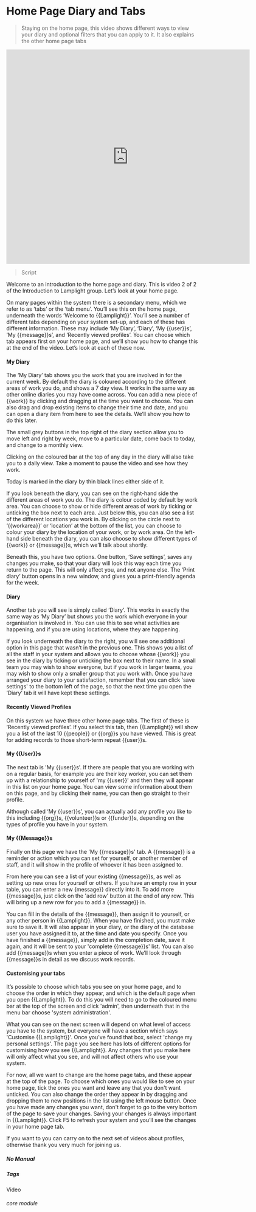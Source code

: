 # Home Page Diary and Tabs

> Staying on the home page, this video shows different ways to view your diary and optional filters that you can apply to it. It also explains the other home page tabs

<iframe width="640" height="564" src="https://player.vimeo.com/video/281952413" frameborder="0" allowFullScreen mozallowfullscreen webkitAllowFullScreen></iframe>


> Script

Welcome to an introduction to the home page and diary. This is video 2 of 2 of the Introduction to Lamplight group.
Let’s look at your home page.

On many pages within the system there is a secondary menu, which we refer to as ‘tabs’ or the ‘tab menu’. You’ll see this on the home page, underneath the words ‘Welcome to {{Lamplight}}’. You’ll see a number of different tabs depending on your system set-up, and each of these has different information.  These may include ‘My Diary’, ‘Diary’, ‘My {{user}}s’, ‘My {{message}}s’, and ‘Recently viewed profiles’.  You can choose which tab appears first on your home page, and we’ll show you how to change this at the end of the video.
Let’s look at each of these now.

#### My Diary

The ‘My Diary’ tab shows you the work that you are involved in for the current week. By default the diary is coloured according to the different areas of work you do, and shows a 7 day view.  It works in the same way as other online diaries you may have come across.  You can add a new piece of {{work}} by clicking and dragging at the time you want to choose. You can also drag and drop existing items to change their time and date, and you can open a diary item from here to see the details.  We’ll show you how to do this later.

The small grey buttons in the top right of the diary section allow you to move left and right by week, move to a particular date, come back to today, and change to a monthly view.  

Clicking on the coloured bar at the top of any day in the diary will also take you to a daily view.  Take a moment to pause the video and see how they work.  

Today is marked in the diary by thin black lines either side of it.

If you look beneath the diary, you can see on the right-hand side the different areas of work you do.  The diary is colour coded by default by work area. You can choose to show or hide different areas of work by ticking or unticking the box next to each area.  Just below this, you can also see a list of the different locations you work in.  By clicking on the circle next to ‘{{workarea}}’ or ‘location’ at the bottom of the list, you can choose to colour your diary by the location of your work, or by work area.
On the left-hand side beneath the diary, you can also choose to show different types of {{work}} or {{message}}s, which we’ll talk about shortly.  

Beneath this, you have two options.  One button, ‘Save settings’, saves any changes you make, so that your diary will look this way each time you return to the page.  This will only affect you, and not anyone else.  The ‘Print diary’ button opens in a new window, and gives you a print-friendly agenda for the week.

#### Diary

Another tab you will see is simply called ‘Diary’.  This works in exactly the same way as ‘My Diary’ but shows you the work which everyone in your organisation is involved in.  You can use this to see what activities are happening, and if you are using locations, where they are happening.

If you look underneath the diary to the right, you will see one additional option in this page that wasn’t in the previous one.  This shows you a list of all the staff in your system and allows you to choose whose {{work}} you see in the diary by ticking or unticking the box next to their name.  In a small team you may wish to show everyone, but if you work in larger teams, you may wish to show only a smaller group that you work with.  Once you have arranged your diary to your satisfaction, remember that you can click 'save settings' to the bottom left of the page, so that the next time you open the ‘Diary’ tab it will have kept these settings.

#### Recently Viewed Profiles

On this system we have three other home page tabs.  The first of these is ‘Recently viewed profiles’.  If you select this tab, then {{Lamplight}} will show you a list of the last 10 {{people}} or {{org}}s you have viewed.  This is great for adding records to those short-term repeat {{user}}s.

#### My {{User}}s

The next tab is 'My {{user}}s'.  If there are people that you are working with on a regular basis, for example you are their key worker, you can set them up with a relationship to yourself of 'my {{user}}' and then they will appear in this list on your home page.  You can view some information about them on this page, and by clicking their name, you can then go straight to their profile.

Although called ‘My {{user}}s’, you can actually add any profile you like to this including {{org}}s, {{volunteer}}s or {{funder}}s, depending on the types of profile you have in your system.

#### My {{Message}}s

Finally on this page we have the 'My {{message}}s' tab.  A {{message}} is a reminder or action which you can set for yourself, or another member of staff, and it will show in the profile of whoever it has been assigned to.

From here you can see a list of your existing {{message}}s, as well as setting up new ones for yourself or others. If you have an empty row in your table, you can enter a new {message}} directly into it. To add more {{message}}s, just click on the 'add row' button at the end of any row.  This will bring up a new row for you to add a {{message}} in.

You can fill in the details of the {{message}}, then assign it to yourself, or any other person in {{Lamplight}}.  When you have finished, you must make sure to save it.  It will also appear in your diary, or the diary of the database user you have assigned it to, at the time and date you specify.  Once you have finished a {{message}}, simply add in the completion date, save it again, and it will be sent to your 'complete {{message}}s' list.  You can also add {{message}}s when you enter a piece of work.  We’ll look through {{message}}s in detail as we discuss work records.

#### Customising your tabs

It’s possible to choose which tabs you see on your home page, and to choose the order in which they appear, and which is the default page when you open {{Lamplight}}. To do this you will need to go to the coloured menu bar at the top of the screen and click 'admin', then underneath that in the menu bar choose 'system administration'. 

What you can see on the next screen will depend on what level of access you have to the system, but everyone will have a section which says 'Customise {{Lamplight}}'.  Once you've found that box, select 'change my personal settings'.  The page you see here has lots of different options for customising how you see {{Lamplight}}.  Any changes that you make here will only affect what you see, and will not affect others who use your system.  

For now, all we want to change are the home page tabs, and these appear at the top of the page.  To choose which ones you would like to see on your home page, tick the ones you want and leave any that you don't want unticked.  You can also change the order they appear in by dragging and dropping them to new positions in the list using the left mouse button.  Once you have made any changes you want, don't forget to go to the very bottom of the page to save your changes.  Saving your changes is always important in {{Lamplight}}. Click F5 to refresh your system and you’ll see the changes in your home page tab.


If you want to you can carry on to the next set of videos about profiles, otherwise thank you very much for joining us.


##### No Manual

##### Tags
Video

###### core module
